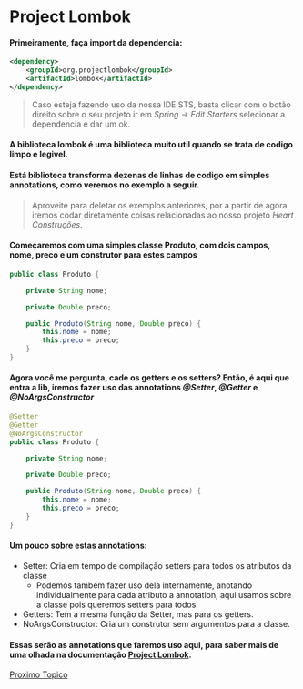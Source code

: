 # Project Lombok

#### Primeiramente, faça import da dependencia:
```xml
<dependency>
	<groupId>org.projectlombok</groupId>
	<artifactId>lombok</artifactId>
</dependency>
```
> Caso esteja fazendo uso da nossa IDE STS, basta clicar com o botão direito sobre o seu projeto ir em _Spring -> Edit Starters_ selecionar a dependencia e dar um ok.

#### A biblioteca lombok é uma biblioteca muito util quando se trata de codigo limpo e legivel.

#### Está biblioteca transforma dezenas de linhas de codigo em simples annotations, como veremos no exemplo a seguir.

>Aproveite para deletar os exemplos anteriores, por a partir de agora iremos codar diretamente coisas relacionadas ao nosso projeto _Heart Construções_.

#### Começaremos com uma simples classe Produto, com dois campos, nome, preco e um construtor para estes campos

```java
public class Produto {

    private String nome;

    private Double preco;

    public Produto(String nome, Double preco) {
		this.nome = nome;
		this.preco = preco;
	}
}
```

#### Agora você me pergunta, cade os getters e os setters? Então, é aqui que entra a lib, iremos  fazer uso das annotations _@Setter_, _@Getter_ e _@NoArgsConstructor_

```java
@Setter
@Getter
@NoArgsConstructor
public class Produto {

    private String nome;

    private Double preco;

    public Produto(String nome, Double preco) {
		this.nome = nome;
		this.preco = preco;
	}
}
```
#### Um pouco sobre estas annotations:
* Setter: Cria em tempo de compilação setters para todos os atributos da classe
  * Podemos também fazer uso dela internamente, anotando individualmente para cada atributo a annotation, aqui usamos sobre a classe pois queremos setters para todos.
* Getters: Tem a mesma função da Setter, mas para os getters.
* NoArgsConstructor: Cria um construtor sem argumentos para a classe.

#### Essas serão as annotations que faremos uso aqui, para saber mais de uma olhada na documentação [Project Lombok](https://projectlombok.org/features/all).

[Proximo Topico](../3-Spring-data/conexao-com-banco.md)